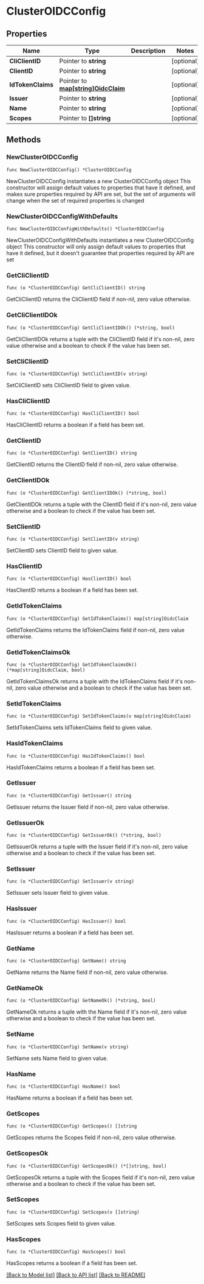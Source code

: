 # ClusterOIDCConfig

## Properties

Name | Type | Description | Notes
------------ | ------------- | ------------- | -------------
**CliClientID** | Pointer to **string** |  | [optional] 
**ClientID** | Pointer to **string** |  | [optional] 
**IdTokenClaims** | Pointer to [**map[string]OidcClaim**](OidcClaim.md) |  | [optional] 
**Issuer** | Pointer to **string** |  | [optional] 
**Name** | Pointer to **string** |  | [optional] 
**Scopes** | Pointer to **[]string** |  | [optional] 

## Methods

### NewClusterOIDCConfig

`func NewClusterOIDCConfig() *ClusterOIDCConfig`

NewClusterOIDCConfig instantiates a new ClusterOIDCConfig object
This constructor will assign default values to properties that have it defined,
and makes sure properties required by API are set, but the set of arguments
will change when the set of required properties is changed

### NewClusterOIDCConfigWithDefaults

`func NewClusterOIDCConfigWithDefaults() *ClusterOIDCConfig`

NewClusterOIDCConfigWithDefaults instantiates a new ClusterOIDCConfig object
This constructor will only assign default values to properties that have it defined,
but it doesn't guarantee that properties required by API are set

### GetCliClientID

`func (o *ClusterOIDCConfig) GetCliClientID() string`

GetCliClientID returns the CliClientID field if non-nil, zero value otherwise.

### GetCliClientIDOk

`func (o *ClusterOIDCConfig) GetCliClientIDOk() (*string, bool)`

GetCliClientIDOk returns a tuple with the CliClientID field if it's non-nil, zero value otherwise
and a boolean to check if the value has been set.

### SetCliClientID

`func (o *ClusterOIDCConfig) SetCliClientID(v string)`

SetCliClientID sets CliClientID field to given value.

### HasCliClientID

`func (o *ClusterOIDCConfig) HasCliClientID() bool`

HasCliClientID returns a boolean if a field has been set.

### GetClientID

`func (o *ClusterOIDCConfig) GetClientID() string`

GetClientID returns the ClientID field if non-nil, zero value otherwise.

### GetClientIDOk

`func (o *ClusterOIDCConfig) GetClientIDOk() (*string, bool)`

GetClientIDOk returns a tuple with the ClientID field if it's non-nil, zero value otherwise
and a boolean to check if the value has been set.

### SetClientID

`func (o *ClusterOIDCConfig) SetClientID(v string)`

SetClientID sets ClientID field to given value.

### HasClientID

`func (o *ClusterOIDCConfig) HasClientID() bool`

HasClientID returns a boolean if a field has been set.

### GetIdTokenClaims

`func (o *ClusterOIDCConfig) GetIdTokenClaims() map[string]OidcClaim`

GetIdTokenClaims returns the IdTokenClaims field if non-nil, zero value otherwise.

### GetIdTokenClaimsOk

`func (o *ClusterOIDCConfig) GetIdTokenClaimsOk() (*map[string]OidcClaim, bool)`

GetIdTokenClaimsOk returns a tuple with the IdTokenClaims field if it's non-nil, zero value otherwise
and a boolean to check if the value has been set.

### SetIdTokenClaims

`func (o *ClusterOIDCConfig) SetIdTokenClaims(v map[string]OidcClaim)`

SetIdTokenClaims sets IdTokenClaims field to given value.

### HasIdTokenClaims

`func (o *ClusterOIDCConfig) HasIdTokenClaims() bool`

HasIdTokenClaims returns a boolean if a field has been set.

### GetIssuer

`func (o *ClusterOIDCConfig) GetIssuer() string`

GetIssuer returns the Issuer field if non-nil, zero value otherwise.

### GetIssuerOk

`func (o *ClusterOIDCConfig) GetIssuerOk() (*string, bool)`

GetIssuerOk returns a tuple with the Issuer field if it's non-nil, zero value otherwise
and a boolean to check if the value has been set.

### SetIssuer

`func (o *ClusterOIDCConfig) SetIssuer(v string)`

SetIssuer sets Issuer field to given value.

### HasIssuer

`func (o *ClusterOIDCConfig) HasIssuer() bool`

HasIssuer returns a boolean if a field has been set.

### GetName

`func (o *ClusterOIDCConfig) GetName() string`

GetName returns the Name field if non-nil, zero value otherwise.

### GetNameOk

`func (o *ClusterOIDCConfig) GetNameOk() (*string, bool)`

GetNameOk returns a tuple with the Name field if it's non-nil, zero value otherwise
and a boolean to check if the value has been set.

### SetName

`func (o *ClusterOIDCConfig) SetName(v string)`

SetName sets Name field to given value.

### HasName

`func (o *ClusterOIDCConfig) HasName() bool`

HasName returns a boolean if a field has been set.

### GetScopes

`func (o *ClusterOIDCConfig) GetScopes() []string`

GetScopes returns the Scopes field if non-nil, zero value otherwise.

### GetScopesOk

`func (o *ClusterOIDCConfig) GetScopesOk() (*[]string, bool)`

GetScopesOk returns a tuple with the Scopes field if it's non-nil, zero value otherwise
and a boolean to check if the value has been set.

### SetScopes

`func (o *ClusterOIDCConfig) SetScopes(v []string)`

SetScopes sets Scopes field to given value.

### HasScopes

`func (o *ClusterOIDCConfig) HasScopes() bool`

HasScopes returns a boolean if a field has been set.


[[Back to Model list]](../README.md#documentation-for-models) [[Back to API list]](../README.md#documentation-for-api-endpoints) [[Back to README]](../README.md)


